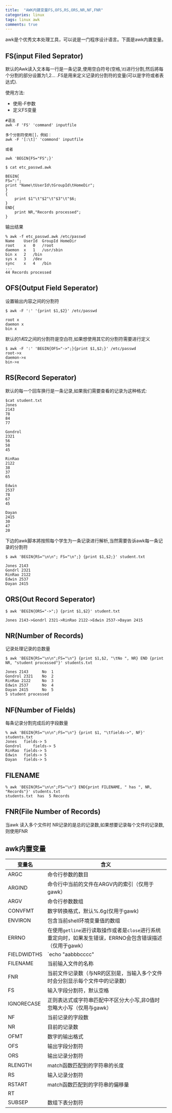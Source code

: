 ```yaml
---
title:  "AWK内建变量FS,OFS,RS,ORS,NR,NF,FNR"
categories: linux
tags: linux awk
comments: true
---
```


awk是个优秀文本处理工具，可以说是一门程序设计语言。下面是awk内置变量。


<!-- more -->


## FS(input Filed Seprator)

默认的Awk读入文本每一行是一条记录,使用空白符号(空格,\t)进行分割,然后將每个分割的部分设置为$1,$2... .FS是用来定义记录的分割符的变量(可以是字符或者表达式).

使用方法:

* 使用-F参数
* 定义FS变量

```shell
#语法
awk -F 'FS' 'command' inputfile

多个分割符使用[]，例如：    
awk -F '[:\t]' 'commond' inputfile

或者

awk 'BEGIN{FS="FS";}'
```


```shell
$ cat etc_passwd.awk

BEGIN{
FS=":";
print "Name\tUserId\tGroupId\tHomeDir";
}
{
    print $1"\t"$2"\t"$3"\t"$6;
}
END{
    print NR,"Records processed";
}

```

输出结果

```shell
% awk -f etc_passwd.awk /etc/passwd 
Name	UserId	GroupId	HomeDir
root	x	0	/root
daemon	x	1	/usr/sbin
bin	x	2	/bin
sys	x	3	/dev
sync	x	4	/bin
...
44 Records processed
```

## OFS(Output Field Seperator)

设置输出内容之间的分割符

```shell
$ awk -F ':' '{print $1,$2}' /etc/passwd

root x
daemon x
bin x
```

默认的$1和$2之间的分割符是空白符,如果想使用其它的分割符需要进行定义

```shell
$ awk -F ':' 'BEGIN{OFS="->";}{print $1,$2;}' /etc/passwd
root->x
daemon->x
bin->x
```

## RS(Record Seperator)

默认的每一个回车换行是一条记录,如果我们需要查看的记录为这种格式:

```shell
$cat student.txt
Jones
2143
78
84
77

Gondrol
2321
56
58
45

RinRao
2122
38
37
65

Edwin
2537
78
67
45

Dayan
2415
30
47
20
```

下边的awk脚本將按照每个学生为一条记录进行解析,当然需要告诉awk每一条记录的分割符

```shell
$ awk 'BEGIN{RS="\n\n"; FS="\n";} {print $1,$2;}' student.txt

Jones 2143
Gondrl 2321
RinRao 2122
Edwin 2537
Dayan 2415
```

## ORS(Out Record Seperator)

```shell
$ awk 'BEGIN{ORS="->";} {print $1,$2}' student.txt

Jones 2143->Gondrl 2321->RinRao 2122->Edwin 2537->Dayan 2415

```

## NR(Number of Records)

记录处理记录的总数量

```shell
$ awk 'BEGIN{RS="\n\n";FS="\n"} {print $1,$2, "\tNo ", NR} END {print NR, "student processed"}' students.txt

Jones 2143 	    No  1
Gondrol 2321 	No  2
RinRao 2122 	No  3
Edwin 2537 	    No  4
Dayan 2415 	    No  5
5 student processed
```
## NF(Number of Fields)

每条记录分割完成后的字段数量

```shell
% awk 'BEGIN{RS="\n\n";FS="\n"} {print $1, "\tfields->", NF}' students.txt   
Jones 	fields-> 5
Gondrol 	fields-> 5
RinRao 	fields-> 5
Edwin 	fields-> 5
Dayan 	fields-> 5
```
## FILENAME

```shell
% awk 'BEGIN{RS="\n\n";FS="\n"} END{print FILENAME, " has ", NR, "Records"}' students.txt  
students.txt  has  5 Records
```

## FNR(File Number of Records) 

当awk 读入多个文件时 NR记录的是总的记录数,如果想要记录每个文件的记录数,则使用FNR
 
## awk内置变量

变量名      | 含义
------------|---------
ARGC        | 命令行参数的数目
ARGIND      | 命令行中当前的文件在ARGV内的索引（仅用于gawk）
ARGV        | 命令行参数数组
CONVFMT     | 数字转换格式，默认%.6g(仅用于gawk)
ENVIRON     | 包含当前shell环境变量值的数组
ERRNO       | 在使用`getline`进行读取操作或者是`close`进行系统重定向时，如果发生错误，ERRNO会包含错误描述（仅用于gawk）
FIELDWIDTHS | `echo "aabbbcccc" | awk -v FIELDWIDTHS="2 3 4" '{for(i=1;i<=NF;i++)print $i}'`
FILENAME    | 当前输入文件的名称
FNR         | 当前文件记录数（与NR的区别是，当输入多个文件时会分别显示每个文件中的记录数）
FS          | 输入字段分割符，默认空格
IGNORECASE  | 正则表达式或字符串匹配中不区分大小写,非0值时忽略大小写（仅用与gawk）
NF          | 当前记录的字段数
NR          | 目前的记录数
OFMT        | 数字的输出格式
OFS         | 输出字段分割符
ORS         | 输出记录分割符
RLENGTH     | match函数匹配到的字符串的长度
RS          | 输入记录分割符
RSTART      | match函数匹配到的字符串的偏移量
RT          | 
SUBSEP      | 数组下表分割符
